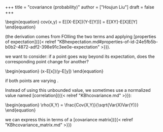 +++
title = "covariance (probability)"
author = ["Houjun Liu"]
draft = false
+++

\begin{equation}
   cov(x,y) = E[(X-E[X])(Y-E[Y])] = E[XY]-E[X]E[Y]
\end{equation}

(the derivation comes from FOIling the two terms and applying [properties of expectation]({{< relref "KBhexpectation.md#properties-of-id-24e5fb5b-b0b2-4872-adf2-398e91c3ee0e-expectation" >}}).

we want to consider: if a point goes way beyond its expectation, does the corresponding point change for another?

\begin{equation}
(x-E[x])(y-E[y])
\end{equation}

if both points are varying .

Instead of using this unbounded value, we sometimes use a normalized value named [correlation]({{< relref "KBhcovariance.md" >}}):

\begin{equation}
\rho(X,Y) =  \frac{Cov(X,Y)}{\sqrt{Var(X)Var(Y)}}
\end{equation}

we can express this in terms of a [covariance matrix]({{< relref "KBhcovariance_matrix.md" >}})
